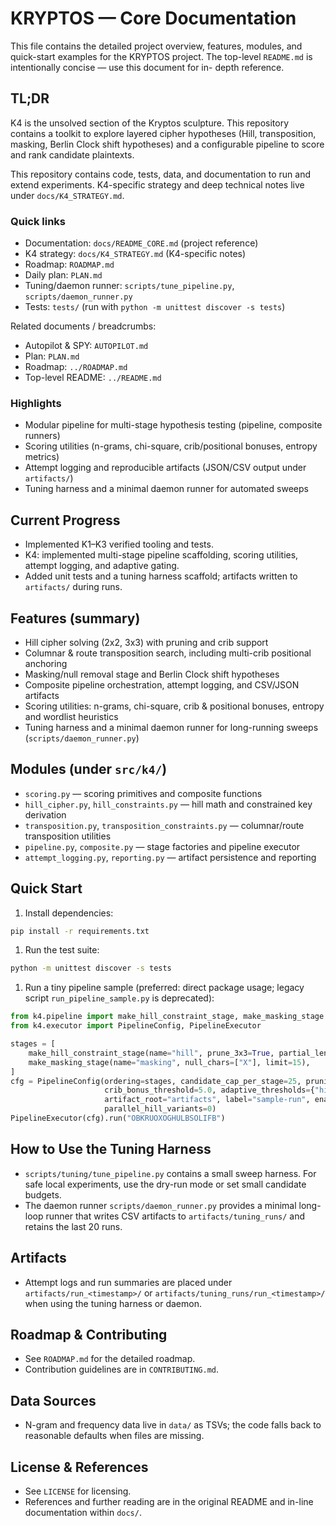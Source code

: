 # KRYPTOS — Core Documentation

This file contains the detailed project overview, features, modules, and quick-start examples for
the KRYPTOS project. The top-level `README.md` is intentionally concise — use this document for in-
depth reference.

## TL;DR

K4 is the unsolved section of the Kryptos sculpture. This repository contains a toolkit to explore
layered cipher hypotheses (Hill, transposition, masking, Berlin Clock shift hypotheses) and a
configurable pipeline to score and rank candidate plaintexts.

This repository contains code, tests, data, and documentation to run and extend experiments.
K4-specific strategy and deep technical notes live under `docs/K4_STRATEGY.md`.

### Quick links

- Documentation: `docs/README_CORE.md` (project reference)
- K4 strategy: `docs/K4_STRATEGY.md` (K4-specific notes)
- Roadmap: `ROADMAP.md`
- Daily plan: `PLAN.md`
- Tuning/daemon runner: `scripts/tune_pipeline.py`, `scripts/daemon_runner.py`
- Tests: `tests/` (run with `python -m unittest discover -s tests`)

Related documents / breadcrumbs:

- Autopilot & SPY: `AUTOPILOT.md`
- Plan: `PLAN.md`
- Roadmap: `../ROADMAP.md`
- Top-level README: `../README.md`

### Highlights

- Modular pipeline for multi-stage hypothesis testing (pipeline, composite runners)
- Scoring utilities (n-grams, chi-square, crib/positional bonuses, entropy metrics)
- Attempt logging and reproducible artifacts (JSON/CSV output under `artifacts/`)
- Tuning harness and a minimal daemon runner for automated sweeps

## Current Progress

- Implemented K1–K3 verified tooling and tests.
- K4: implemented multi-stage pipeline scaffolding, scoring utilities, attempt logging, and adaptive
gating.
- Added unit tests and a tuning harness scaffold; artifacts written to `artifacts/` during runs.

## Features (summary)

- Hill cipher solving (2x2, 3x3) with pruning and crib support
- Columnar & route transposition search, including multi-crib positional anchoring
- Masking/null removal stage and Berlin Clock shift hypotheses
- Composite pipeline orchestration, attempt logging, and CSV/JSON artifacts
- Scoring utilities: n-grams, chi-square, crib & positional bonuses, entropy and wordlist heuristics
- Tuning harness and a minimal daemon runner for long-running sweeps (`scripts/daemon_runner.py`)

## Modules (under `src/k4/`)

- `scoring.py` — scoring primitives and composite functions
- `hill_cipher.py`, `hill_constraints.py` — hill math and constrained key derivation
- `transposition.py`, `transposition_constraints.py` — columnar/route transposition utilities
- `pipeline.py`, `composite.py` — stage factories and pipeline executor
- `attempt_logging.py`, `reporting.py` — artifact persistence and reporting

## Quick Start

1. Install dependencies:

```bash
pip install -r requirements.txt
```

1. Run the test suite:

```bash
python -m unittest discover -s tests
```

1. Run a tiny pipeline sample (preferred: direct package usage; legacy script
`run_pipeline_sample.py` is deprecated):

```python
from k4.pipeline import make_hill_constraint_stage, make_masking_stage
from k4.executor import PipelineConfig, PipelineExecutor

stages = [
	make_hill_constraint_stage(name="hill", prune_3x3=True, partial_len=40, partial_min=-900.0),
	make_masking_stage(name="masking", null_chars=["X"], limit=15),
]
cfg = PipelineConfig(ordering=stages, candidate_cap_per_stage=25, pruning_top_n=10,
					 crib_bonus_threshold=5.0, adaptive_thresholds={"hill": -500.0},
					 artifact_root="artifacts", label="sample-run", enable_attempt_log=True,
					 parallel_hill_variants=0)
PipelineExecutor(cfg).run("OBKRUOXOGHULBSOLIFB")
```

## How to Use the Tuning Harness

- `scripts/tuning/tune_pipeline.py` contains a small sweep harness. For safe local experiments, use
the dry-run mode or set small candidate budgets.
- The daemon runner `scripts/daemon_runner.py` provides a minimal long-loop runner that writes CSV
artifacts to `artifacts/tuning_runs/` and retains the last 20 runs.

## Artifacts

- Attempt logs and run summaries are placed under `artifacts/run_<timestamp>/` or
`artifacts/tuning_runs/run_<timestamp>/` when using the tuning harness or daemon.

## Roadmap & Contributing

- See `ROADMAP.md` for the detailed roadmap.
- Contribution guidelines are in `CONTRIBUTING.md`.

## Data Sources

- N-gram and frequency data live in `data/` as TSVs; the code falls back to reasonable defaults when
files are missing.

## License & References

- See `LICENSE` for licensing.
- References and further reading are in the original README and in-line documentation within
`docs/`.
